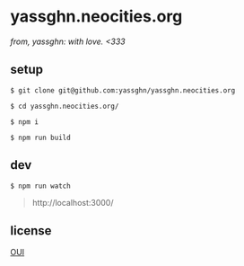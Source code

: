 # yassghn.neocities.org

*from, yassghn: with love. <333*

## setup

``$ git clone git@github.com:yassghn/yassghn.neocities.org``

``$ cd yassghn.neocities.org/``

``$ npm i``

``$ npm run build``

## dev

``$ npm run watch``

> http://localhost:3000/


## license

[OUI](/license)